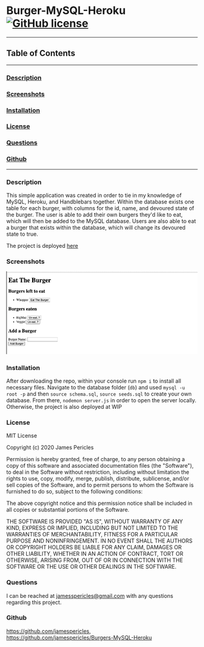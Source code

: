 # Burger-MySQL-Heroku [![GitHub license](https://img.shields.io/github/license/Naereen/StrapDown.js.svg)](https://github.com/Naereen/StrapDown.js/blob/master/LICENSE)

---

## Table of Contents

---

### [Description](#Description)

### [Screenshots](#Screenshots)

### [Installation](#Installation)

### [License](#License)

### [Questions](#Questions)

### [Github](#Github)

---

### <a name="Description"></a>Description

This simple application was created in order to tie in my knowledge of MySQL, Heroku, and Handblebars together. Within the database exists one table for each burger, with columns for the id, name, and devoured state of the burger. The user is able to add their own burgers they'd like to eat, which will then be added to the MySQL database. Users are also able to eat a burger that exists within the database, which will change its devoured state to true.

The project is deployed [here](https://burger-mysql-heroku.herokuapp.com/)

### <a name="Screenshots"></a>Screenshots

![Landing_Page](https://github.com/jamespericles/Burger-MySQL-Heroku/blob/master/screenshots/Landing_Page.png)

### <a name="Installation"></a>Installation

After downloading the repo, within your console run `npm i` to install all necessary files. Navigate to the database folder (`db`) and used `mysql -u root -p` and then `source schema.sql`, `source seeds.sql` to create your own database. From there, `nodemon server.js` in order to open the server locally. Otherwise, the project is also deployed at WIP

### <a name="License"></a>License

MIT License

Copyright (c) 2020 James Pericles
  
Permission is hereby granted, free of charge, to any person obtaining a copy
of this software and associated documentation files (the "Software"), to deal
in the Software without restriction, including without limitation the rights
to use, copy, modify, merge, publish, distribute, sublicense, and/or sell
copies of the Software, and to permit persons to whom the Software is
furnished to do so, subject to the following conditions:
  
The above copyright notice and this permission notice shall be included in all
copies or substantial portions of the Software.
  
THE SOFTWARE IS PROVIDED "AS IS", WITHOUT WARRANTY OF ANY KIND, EXPRESS OR
IMPLIED, INCLUDING BUT NOT LIMITED TO THE WARRANTIES OF MERCHANTABILITY,
FITNESS FOR A PARTICULAR PURPOSE AND NONINFRINGEMENT. IN NO EVENT SHALL THE
AUTHORS OR COPYRIGHT HOLDERS BE LIABLE FOR ANY CLAIM, DAMAGES OR OTHER
LIABILITY, WHETHER IN AN ACTION OF CONTRACT, TORT OR OTHERWISE, ARISING FROM,
OUT OF OR IN CONNECTION WITH THE SOFTWARE OR THE USE OR OTHER DEALINGS IN THE
SOFTWARE.

### <a name="Questions"></a>Questions

I can be reached at jamesspericles@gmail.com with any questions regarding this project.

### <a name="Github"></a>Github

https://github.com/jamespericles,
https://github.com/jamespericles/Burgers-MySQL-Heroku
